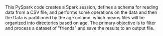 This PySpark code creates a Spark session, defines a schema for reading data from a CSV file, 
and performs some operations on the data and then the Data is partitioned by the age column, which means files will be organized into directories based on age.
The primary objective is to filter and process a dataset of "friends" and save the results to an output file.

